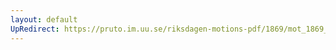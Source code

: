 ```yaml
---
layout: default
UpRedirect: https://pruto.im.uu.se/riksdagen-motions-pdf/1869/mot_1869__ak__229/mot_1869__ak__229-001.pdf
---
```

